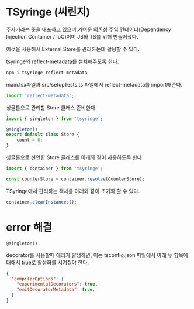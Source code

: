 # TSyringe (씨린지)
주사기라는 뜻을 내포하고 있으며,가벼운 의존성 주입 컨테이너(Dependency Injection Container / IoC)이며 JS와 TS를 위해 만들어졌다.

이것을 사용해서 External Store를 관리하는데 활용할 수 있다.

tsyringe와 reflect-metadata를 설치해주도록 한다.
```zsh
npm i tsyringe reflect-metadata
```

main.tsx파일과 src/setupTests.ts 파일에서 reflect-metadata를 import해준다.

```js
import 'reflect-metadata';
```

싱글톤으로 관리할 Store 클래스 준비한다.

```js
import { singleton } from 'tsyringe';

@singleton()
export default class Store {
    count = 0;
}
```

싱글톤으로 선언한 Store 클래스를 아래와 같이 사용하도록 한다.

```js
import { container } from 'tsyringe';

const counterStore = container.resolve(CounterStore);
```

TSyringe에서 관리하는 객체를 아래와 같이 초기화 할 수 있다.

```js
container.clearInstances();
```


# error 해결

```
@singleton() 
```

decorator를 사용할때 에러가 발생하면, 이는 tsconfig.json 파일에서 아래 두 항목에 대해서 true로 활성화를 시켜줘야 한다.

```json
{
  "compilerOptions": {
    "experimentalDecorators": true,
    "emitDecoratorMetadata": true,
  }
}
```